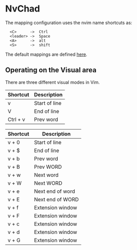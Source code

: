 # NvChad

The mapping configuration uses the nvim name shortcuts as:
```
  <C>      ->  Ctrl 
  <leader> ->  Space
  <A>      ->  alt
  <S>      ->  shift
```

The default mappings are defined [here](https://github.com/NvChad/NvChad/blob/v2.5/lua/nvchad/mappings.lua).

## Operating on the Visual area

There are three different visual modes in Vim.

| Shortcut | Description |
| --- | --- |
| v | Start of line |
| V | End of line |
| Ctrl + v | Prev word |


| Shortcut | Description |
| --- | --- |
| v + 0 | Start of line |
| v + $ | End of line |
| v + b | Prev word |
| v + B | Prev WORD |
| v + w | Next word |
| v + W | Next WORD |
| v + e | Next end of word |
| v + E | Next end of WORD |
| v + f | Extension window |
| v + F | Extension window |
| v + c | Extension window |
| v + d | Extension window |
| v + G | Extension window |


